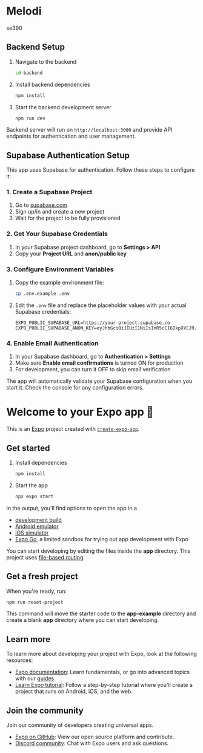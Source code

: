 # Melodi

se390

## Backend Setup

1. Navigate to the backend
   ```bash
   cd backend
   ```

2. Install backend dependencies
   ```bash
   npm install
   ```

3. Start the backend development server
   ```bash
   npm run dev
   ```

Backend server will run on `http://localhost:3000` and provide API endpoints for authentication and user management.

## Supabase Authentication Setup

This app uses Supabase for authentication. Follow these steps to configure it:

### 1. Create a Supabase Project

1. Go to [supabase.com](https://supabase.com)
2. Sign up/in and create a new project
3. Wait for the project to be fully provisioned

### 2. Get Your Supabase Credentials

1. In your Supabase project dashboard, go to **Settings > API**
2. Copy your **Project URL** and **anon/public key**

### 3. Configure Environment Variables

1. Copy the example environment file:
   ```bash
   cp .env.example .env
   ```

2. Edit the `.env` file and replace the placeholder values with your actual Supabase credentials:
   ```env
   EXPO_PUBLIC_SUPABASE_URL=https://your-project.supabase.co
   EXPO_PUBLIC_SUPABASE_ANON_KEY=eyJhbGciOiJIUzI1NiIsInR5cCI6IkpXVCJ9...
   ```

### 4. Enable Email Authentication

1. In your Supabase dashboard, go to **Authentication > Settings**
2. Make sure **Enable email confirmations** is turned ON for production
3. For development, you can turn it OFF to skip email verification

The app will automatically validate your Supabase configuration when you start it. Check the console for any configuration errors.

# Welcome to your Expo app 👋

This is an [Expo](https://expo.dev) project created with [`create-expo-app`](https://www.npmjs.com/package/create-expo-app).

## Get started

1. Install dependencies

   ```bash
   npm install
   ```

2. Start the app

   ```bash
   npx expo start
   ```

In the output, you'll find options to open the app in a

- [development build](https://docs.expo.dev/develop/development-builds/introduction/)
- [Android emulator](https://docs.expo.dev/workflow/android-studio-emulator/)
- [iOS simulator](https://docs.expo.dev/workflow/ios-simulator/)
- [Expo Go](https://expo.dev/go), a limited sandbox for trying out app development with Expo

You can start developing by editing the files inside the **app** directory. This project uses [file-based routing](https://docs.expo.dev/router/introduction).

## Get a fresh project

When you're ready, run:

```bash
npm run reset-project
```

This command will move the starter code to the **app-example** directory and create a blank **app** directory where you can start developing.

## Learn more

To learn more about developing your project with Expo, look at the following resources:

- [Expo documentation](https://docs.expo.dev/): Learn fundamentals, or go into advanced topics with our [guides](https://docs.expo.dev/guides).
- [Learn Expo tutorial](https://docs.expo.dev/tutorial/introduction/): Follow a step-by-step tutorial where you'll create a project that runs on Android, iOS, and the web.

## Join the community

Join our community of developers creating universal apps.

- [Expo on GitHub](https://github.com/expo/expo): View our open source platform and contribute.
- [Discord community](https://chat.expo.dev): Chat with Expo users and ask questions.
